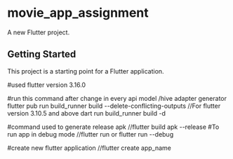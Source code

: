 # movie_app_assignment

A new Flutter project.

## Getting Started

This project is a starting point for a Flutter application.

#used flutter version 3.16.0

#run this command after change in every api model /hive adapter generator
flutter pub run build_runner build --delete-conflicting-outputs
//For flutter version 3.10.5 and above
dart run build_runner build -d

#command used to generate release apk 
//flutter build apk --release
#To run app in debug mode
//flutter run or flutter run --debug

#create new flutter application
//flutter create app_name